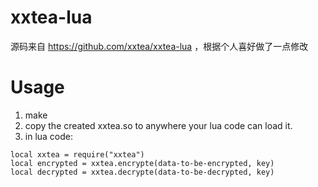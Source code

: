 xxtea-lua
=========

源码来自 https://github.com/xxtea/xxtea-lua ，根据个人喜好做了一点修改



Usage
=====

1. make
2. copy the created xxtea.so to anywhere your lua code can load it.
3. in lua code: 
```
local xxtea = require("xxtea")
local encrypted = xxtea.encrypte(data-to-be-encrypted, key)
local decrypted = xxtea.decrypte(data-to-be-decrypted, key)
```

